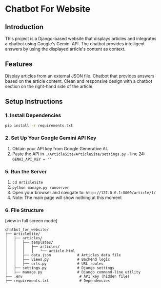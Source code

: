 # Chatbot For Website

## Introduction

This project is a Django-based website that displays articles and integrates a chatbot using Google's Gemini API. The chatbot provides intelligent answers by using the displayed article's content as context.

## Features

Display articles from an external JSON file.
Chatbot that provides answers based on the article content.
Clean and responsive design with a chatbot section on the right-hand side of the article.

## Setup Instructions

### 1. Install Dependencies

```bash
pip install -r requirements.txt
```

### 2. Set Up Your Google Gemini API Key

1. Obtain your API key from Google Generative AI.
2. Paste the API in `./ArticleSite/ArticleSite/settings.py` - line 24: `GENAI_API_KEY = ''`

### 5. Run the Server

1. `cd ArticleSite`
2. `python manage.py runserver`
3. Open your browser and navigate to: `http://127.0.0.1:8000/article/1/`
4. Note: The main page will show nothing at this moment

### 6. File Structure

[view in full screen mode]

```NaN
chatbot_for_website/
├── ArticleSite/
│   ├── articles/
│   │   ├── templates/
│   │   │   ├── articles/
│   │   │   │   └── article.html
│   │   ├── data.json            # Articles data file
│   │   ├── views.py             # Backend logic
│   │   ├── urls.py              # URL routes
│   ├── settings.py              # Django settings
│   ├── manage.py                # Django command-line utility
├── .env                          # API key (hidden file)
├── requirements.txt              # Dependencies

```
